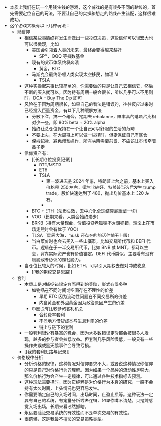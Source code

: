 - 本质上我们在玩一个用钱生钱的游戏，这个游戏的是有很多不同的路线的，首先需要定位自己的玩法，不要让自己的实操和想走的路线产生错配，这样很难成功。
- 这个游戏大概有以下几种玩法：
	- 赌信仰
		- 相信某些事情终将发生而做出一些投资决策，这些信仰可以很宏大也可以很微观，比如
			- 美国会引领着人类的未来，最终会变得越来越好
				- SPY，QQQ 等指数基金
			- 现有的货币体系终将奔溃
				- 黄金，BTC
			- 马斯克会最终带领人类实现太空移民，物理 AI
				- TSLA
		- 这种实操起来事比较简单的，你需要做的只是让自己去相信它，然后不断的买入就可以，因为持有周期一般会很长，所以几乎可以不用则时，DCA + Buy The Dip 即可
		- 风险在于因为周期很长，如果自己的看法是错误的，往往反应过来时已经投入巨量资金，有以下几种缓解方法
			- 分散下注，搞一个组合，定期去 rebalance，赔率高的选项占比相对少一些，即 80% beta + 20% alpha
			- 始终让总仓位保持在一个让自己可以舒服的生活的范畴
			- 不要上头，在大周期上可以做一些择时，但要保证自己有底仓
			- 保持纪律，避免频繁操作，所有决策需要前置，不应该让市场牵着鼻子走
		- 信仰资产有：
			- [[长期仓位投资记录]]
				- BTC/MSTR
				- ETH
				- TSLA
					- 第一波进去是 2024 年底，特朗普上台之前，基本上买入价格是 250 左右，运气比较好，特朗普当选后发生 trump trade，股价快速达到了 480，抛出均价基本上 320 左右。
					-
			- BTC + ETH（法币失效，去中心化全球结算层重塑一切）
			- VOO（长期来看，人类会始终进步）
			- BRKB（持有大量现金，价值投资老狐狸不太湖犯错，理论上在市场走熊时会有优于 VOO）
			- TLSA（星辰大海，musk 还存在的的话估值无上限）
			- 当白菜价时也会去买入一些山寨币，比如交易所代币和 DEFI 代币。逻辑在于一半交易所代币，比如 BNB 或 MNT，都可以生息，背靠实际资产也有价值锚定。DEFI 代币类似，主要看有没有赋能或者协议的赚钱能力。
		- 当仓位比较大的时候，比如 ETH，可以引入期权去做对冲或收息
			- [[我的期权交易思路]]
	- 套利
		- 本质上是对捕捉错误定价而得到的奖励，形式有很多种
			- 如物品在不同时间或空间存在不理性的价差
				- 早期 BTC 因为流动性问题在不同交易所的价差
				- 内盘黄金和外盘黄金因为政治原因产生的价差
			- 币圈会有比较多的套利机会
				- 合约费率套利
				- 不同地方借贷成本与生息利率的价差
				- 链上与链下的套利
		- 一般套利很少有暴富的机会，因为大多数错误定价都会被很多人发现，越多的参与者会拉低收益。但套利几乎风险很低，一般只有一些操作失误或黑天鹅事件会导致亏损。
		- [[我的套利思路与记录]]
	- 价格规律分析
		- 分析价格的规律，这种情况对信仰要求不大，或者说这种情况你信仰的只是自己对价格行为的理解。因为如果一个品种的流动性足够大，那么价格行为会产生一定规律，可以通过各种技术指标去预测。
		- 这种玩法需要择时，因为它纯粹是对价格行为本身的研究，一般不会持有太久时间，上头情况也更容易发生。
		- 你需要确定自己的入场时间，出场时间，止盈止损等。这种玩法一定要有自己的系统，有定量分析或者逻辑，如果你讲不清楚，只是凭感觉入场出场，长期来看必然抓瞎。
		- 永远要验证交易系统的有效性而不是单次交易的有效性。
		- 很遗憾，这是我最不擅长的交易策略类型。